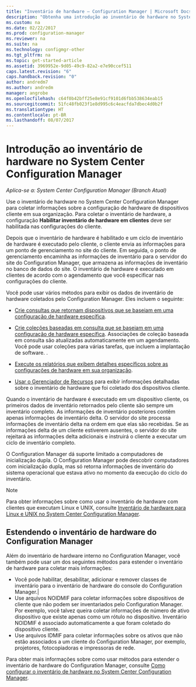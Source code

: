 ```yaml
---
title: "Inventário de hardware – Configuration Manager | Microsoft Docs"
description: "Obtenha uma introdução ao inventário de hardware no System Center Configuration Manager."
ms.custom: na
ms.date: 02/22/2017
ms.prod: configuration-manager
ms.reviewer: na
ms.suite: na
ms.technology: configmgr-other
ms.tgt_pltfrm: na
ms.topic: get-started-article
ms.assetid: 3969952e-9d05-49c9-82a2-e7e90ccef511
caps.latest.revision: "6"
caps.handback.revision: "0"
author: andredm7
ms.author: andredm
manager: angrobe
ms.openlocfilehash: c64f0b42bff25e8e91cf9101d6fbb538634eab15
ms.sourcegitcommit: 51fc48fb023f1e8d995c6c4eacfda7dbec4d0b2f
ms.translationtype: HT
ms.contentlocale: pt-BR
ms.lasthandoff: 08/07/2017
---
```

# <a name="introduction-to-hardware-inventory-in-system-center-configuration-manager"></a>Introdução ao inventário de hardware no System Center Configuration Manager

*Aplica-se a: System Center Configuration Manager (Branch Atual)*

Use o inventário de hardware no System Center Configuration Manager para coletar informações sobre a configuração de hardware de dispositivos cliente em sua organização. Para coletar o inventário de hardware, a configuração **Habilitar inventário de hardware em clientes** deve ser habilitada nas configurações do cliente.  

 Depois que o inventário de hardware é habilitado e um ciclo de inventário de hardware é executado pelo cliente, o cliente envia as informações para um ponto de gerenciamento no site do cliente. Em seguida, o ponto de gerenciamento encaminha as informações de inventário para o servidor do site do Configuration Manager, que armazena as informações de inventário no banco de dados do site. O inventário de hardware é executado em clientes de acordo com o agendamento que você especificar nas configurações do cliente.  

 Você pode usar vários métodos para exibir os dados de inventário de hardware coletados pelo Configuration Manager. Eles incluem o seguinte:  

-   [Crie consultas que retornam dispositivos que se baseiam em uma configuração de hardware específica](../../../../core/servers/manage/queries-technical-reference.md).  

-   [Crie coleções baseadas em consulta que se baseiam em uma configuração de hardware específica](../../../../core/clients/manage/collections/introduction-to-collections.md). Associações de coleção baseada em consulta são atualizadas automaticamente em um agendamento. Você pode usar coleções para várias tarefas, que incluem a implantação de software. .  

-   [Execute os relatórios que exibem detalhes específicos sobre as configurações de hardware em sua organização](../../../../core/servers/manage/reporting.md).   

-   [Usar o Gerenciador de Recursos](../../../../core/clients/manage/inventory/use-resource-explorer-to-view-hardware-inventory.md) para exibir informações detalhadas sobre o inventário de hardware que foi coletado dos dispositivos cliente.   

 Quando o inventário de hardware é executado em um dispositivo cliente, os primeiros dados de inventário retornados pelo cliente são sempre um inventário completo. As informações de inventário posteriores contêm apenas informações de inventário delta. O servidor do site processa informações de inventário delta na ordem em que elas são recebidas. Se as informações delta de um cliente estiverem ausentes, o servidor do site rejeitará as informações delta adicionais e instruirá o cliente a executar um ciclo de inventário completo.  

 O Configuration Manager dá suporte limitado a computadores de inicialização dupla. O Configuration Manager pode descobrir computadores com inicialização dupla, mas só retorna informações de inventário do sistema operacional que estava ativo no momento da execução do ciclo do inventário.  

> [!NOTE]  
>  Para obter informações sobre como usar o inventário de hardware com clientes que executam Linux e UNIX, consulte [Inventário de hardware para Linux e UNIX no System Center Configuration Manager](../../../../core/clients/manage/inventory/hardware-inventory-for-linux-and-unix.md).  

## <a name="extending-configuration-manager-hardware-inventory"></a>Estendendo o inventário de hardware do Configuration Manager  
 Além do inventário de hardware interno no Configuration Manager, você também pode usar um dos seguintes métodos para estender o inventário de hardware para coletar mais informações:  

- Você pode habilitar, desabilitar, adicionar e remover classes de inventário para o inventário de hardware do console do Configuration Manager.|  
- Use arquivos NOIDMIF para coletar informações sobre dispositivos de cliente que não podem ser inventariados pelo Configuration Manager. Por exemplo, você talvez queira coletar informações de número de ativo dispositivo que existe apenas como um rótulo no dispositivo. Inventário NOIDMIF é associado automaticamente a que foram coletado do dispositivo cliente.  
- Use arquivos IDMIF para coletar informações sobre os ativos que não estão associados a um cliente do Configuration Manager, por exemplo, projetores, fotocopiadoras e impressoras de rede.  

 Para obter mais informações sobre como usar métodos para estender o inventário de hardware do Configuration Manager, consulte [Como configurar o inventário de hardware no System Center Configuration Manager](../../../../core/clients/manage/inventory/configure-hardware-inventory.md).  

